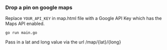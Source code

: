 ### Drop a pin on google maps

Replace `YOUR_API_KEY` in map.html file with a Google API Key which has the Maps API enabled.

`go run main.go`

Pass in a lat and long value via the url /map/{lat}/{long}
